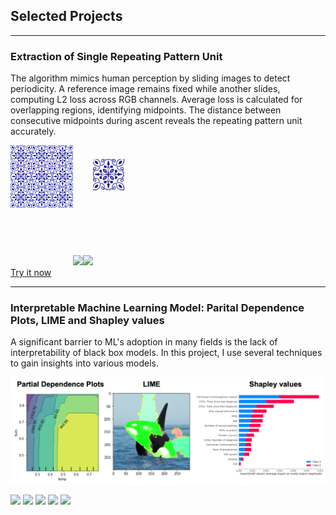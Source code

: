 ## Selected Projects

---

### Extraction of Single Repeating Pattern Unit

The algorithm mimics human perception by sliding images to detect periodicity. A reference image remains fixed while another slides, computing L2 loss across RGB channels. Average loss is calculated for overlapping regions, identifying midpoints. The distance between consecutive midpoints during ascent reveals the repeating pattern unit accurately.

<!--<img src="images/rp3.jpg" width="100"><img src="images/rp3_anim_left_to_right.gif" width="150"><img src="images/rp3_anim_top_to_bottom.gif" width="150"><img src="images/rp3_pattern.jpg" width="50">-->

<img src="images/rp3.jpg" alt="First Image" style="width: 100px; height: auto; margin: auto; padding-bottom: 92px;"><img src="images/rp3_anim_left_to_right.gif" style="width: 175px; height: auto;"><img src="images/rp3_anim_top_to_bottom.gif" style="width: 175px; height: auto;"><img src="images/rp3_pattern.jpg" alt="Last Image" style="width: 50px; height: auto; margin: auto; padding-bottom: 120px;">    
<a href="https://repeating-pattern-extractor.streamlit.app/">Try it now</a>

---

### Interpretable Machine Learning Model: Parital Dependence Plots, LIME and Shapley values

A significant barrier to ML's adoption in many fields is the lack of interpretability of black box models. In this project, I use several techniques to gain insights into various models. 

<img src="images/interpretable.png"/>

[![](https://img.shields.io/badge/Python-white?logo=Python)](#) [![](https://img.shields.io/badge/Jupyter-white?logo=Jupyter)](#) [![](https://img.shields.io/badge/sklearn-white?logo=scikit-learn)](#) [![](https://img.shields.io/badge/LIME-white?logo=LIME)](#) [![](https://img.shields.io/badge/SHAP-white?logo=SHAP)](#)







